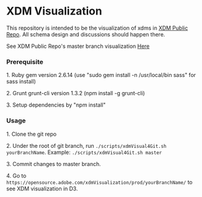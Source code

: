 # XDM Visualization

This repository is intended to be the visualization of xdms in [XDM Public Repo](https://github.com/adobe/xdm). All schema design and discussions should happen there.

See XDM Public Repo's master branch visualization [Here](https://opensource.adobe.com/xdmVisualization/prod/master/)

### Prerequisite

1\. Ruby gem version 2.6.14 (use "sudo gem install -n /usr/local/bin sass" for sass install)

2\. Grunt grunt-cli version 1.3.2 (npm install -g grunt-cli)

3\. Setup dependencies by "npm install"


### Usage
        
1\. Clone the git repo

2\. Under the root of git branch, run `./scripts/xdmVisual4Git.sh yourBranchName`. Example: `./scripts/xdmVisual4Git.sh master`

3\. Commit changes to master branch.

4\. Go to `https://opensource.adobe.com/xdmVisualization/prod/yourBranchName/` to see XDM visualization in D3. 